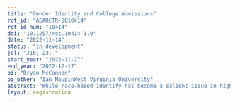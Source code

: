 ```yaml
---
title: "Gender Identity and College Admissions"
rct_id: "AEARCTR-0010414"
rct_id_num: "10414"
doi: "10.1257/rct.10414-1.0"
date: "2022-11-14"
status: "in_development"
jel: "J16; 23; "
start_year: "2022-11-27"
end_year: "2022-12-17"
pi: "Bryan McCannon"
pi_other: "Ian MaupinWest Virginia University"
abstract: "While race-based identify has become a salient issue in higher education admissions, we ask whether gender identity matters as well. Specifically, we ask whether non-binary/trans individuals experience discrimination in access to higher education. To address this question, we conduct an audit study. Email inquiries will be sent to admissions counselors at institutions of higher education in the United States. Emails will differ in their use of gender pronouns in the signature line. Our outcome variable of interest is whether we receive a reply to the email. The control will be emails without any use of pronouns. Emails with either he/him or she/her signatures identify the effect of using a pronoun, while a treatment with the use of xe/xem in the signature line will separately identify the effect of neo-pronouns from "traditional" pronouns. We hypothesize that the use of neo-pronouns will be associated with fewer responses to our email inquiries. "
layout: registration
---
```


